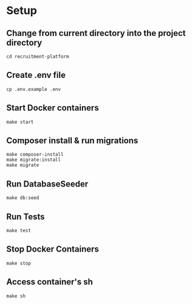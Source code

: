 # Setup

## Change from current directory into the project directory

```ssh
cd recruitment-platform
```

## Create .env file

```$xslt
cp .env.example .env
```

## Start Docker containers

```$xslt
make start
```

## Composer install & run migrations

```$xslt
make composer-install
make migrate:install
make migrate
```

## Run DatabaseSeeder

```$xslt
make db:seed
```

## Run Tests

```$xslt
make test
```

## Stop Docker Containers

```$xslt
make stop
```

## Access container's sh

```$xslt
make sh
```
